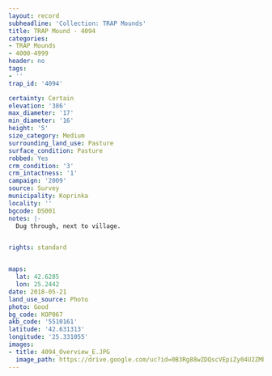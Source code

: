 ```yaml
---
layout: record
subheadline: 'Collection: TRAP Mounds'
title: TRAP Mound - 4094
categories:
- TRAP Mounds
- 4000-4999
header: no
tags:
- ''
trap_id: '4094'

certainty: Certain
elevation: '386'
max_diameter: '17'
min_diameter: '16'
height: '5'
size_category: Medium
surrounding_land_use: Pasture
surface_condition: Pasture
robbed: Yes
crm_condition: '3'
crm_intactness: '1'
campaign: '2009'
source: Survey
municipality: Koprinka
locality: ''
bgcode: DS001
notes: |-
  Dug through, next to village.


rights: standard


maps:
  lat: 42.6285
  lon: 25.2442
date: 2018-05-21
land_use_source: Photo
photo: Good
bg_code: КОР067
akb_code: '5510161'
latitude: '42.631313'
longitude: '25.331055'
images:
- title: 4094_Overview_E.JPG
  image_path: https://drive.google.com/uc?id=0B3Rg88wZDQscVEpiZy04U2ZMbDA
---
```


